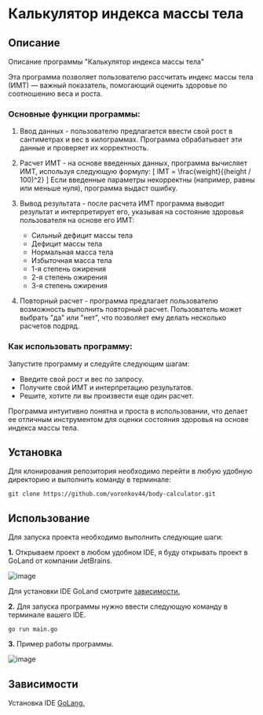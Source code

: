 # **Калькулятор индекса массы тела**

## **Описание**

Описание программы "Калькулятор индекса массы тела"

Эта программа позволяет пользователю рассчитать индекс массы тела (ИМТ) — важный показатель, помогающий оценить здоровье по соотношению веса и роста. 

### Основные функции программы:

1. Ввод данных - пользователю предлагается ввести свой рост в сантиметрах и вес в килограммах. Программа обрабатывает эти данные и проверяет их корректность.

2. Расчет ИМТ - на основе введенных данных, программа вычисляет ИМТ, используя следующую формулу: 
   [
   IMT = \frac{weight}{(height / 100)^2}
   \]
   Если введенные параметры некорректны (например, равны или меньше нуля), программа выдаст ошибку.

3. Вывод результата - после расчета ИМТ программа выводит результат и интерпретирует его, указывая на состояние здоровья пользователя на основе его ИМТ:
   - Сильный дефицит массы тела
   - Дефицит массы тела
   - Нормальная масса тела
   - Избыточная масса тела
   - 1-я степень ожирения
   - 2-я степень ожирения
   - 3-я степень ожирения

4. Повторный расчет - программа предлагает пользователю возможность выполнить повторный расчет. Пользователь может выбрать "да" или "нет", что позволяет ему делать несколько расчетов подряд.

### Как использовать программу:

Запустите программу и следуйте следующим шагам:
- Введите свой рост и вес по запросу.
- Получите свой ИМТ и интерпретацию результатов.
- Решите, хотите ли вы произвести еще один расчет.

Программа интуитивно понятна и проста в использовании, что делает ее отличным инструментом для оценки состояния здоровья на основе индекса массы тела.


## **Установка**
Для клонирования репозитория необходимо перейти в любую удобную директорию и выполнить команду в терминале:

```no-highlight
git clone https://github.com/voronkov44/body-calculator.git
```


## **Использование**

Для запуска проекта необходимо выполнить следующие шаги:

**1.** Открываем проект в любом удобном IDE, я буду открывать проект в GoLand от компании JetBrains.

![image](https://github.com/user-attachments/assets/fa557246-69a2-43b4-a0e8-f456d14690d3)

Для установки IDE GoLand смотрите [зависимости.](https://github.com/voronkov44/body-calculator/tree/main2?tab=readme-ov-file#%D0%B7%D0%B0%D0%B2%D0%B8%D1%81%D0%B8%D0%BC%D0%BE%D1%81%D1%82%D0%B8) 

**2.** Для запуска программы нужно ввести следующую команду в терминале вашего IDE.
```no-highlight
go run main.go
```

**3.** Пример работы программы.

![image](https://github.com/user-attachments/assets/2a186b5f-0dca-42c3-b086-a97a39cee3b2)


## **Зависимости**

Установка IDE [GoLang.](https://www.jetbrains.com/go/)


